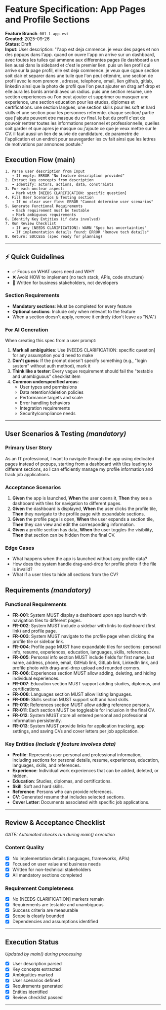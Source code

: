 # Feature Specification: App Pages and Profile Sections

**Feature Branch**: `001-l-app-est`  
**Created**: 2025-09-26  
**Status**: Draft  
**Input**: User description: "l'app est deja cmmence. je veux des pages et non des popups dans l'app. quand on ouvre l'app on arrive sur un dashboard, avec toutes les tuiles qui ammene aux differentes pages (le dashboard a un lien aussi dans la sidebard et c'est le premier lien. puis un lien profil qui arrive sur la page profil, elle est deja commence. je veux que cgaue section soit clair et separer dans une tuile que l'on peut ettendre, une section de profil avec le nom prenom , adresse, telephone, email, lien github, gitlab, linkedin ainsi que la photo de profil que l'on peut ajouter en drag anf drop et elle aura les bords arrondi avec un radius. puis une section resume, une section experiences ou l'on peut ajouter et supprimer ou masquer une experience, une section education pour les etudes, diplomes et certifications. une section langues, une section skills pour les soft et hard skills et une section pour les personnes referente. chaque section/ partie que j'ajoute peuvent etre masque du cv final. le but du profil c'est de pouvoir rentrer toutes les informations personnel et professionnelle, quelles soit garder et que apres je masque ou j'ajoute ce que je veux mettre sur le CV. il faut aussi un lien de suivie de candidature, de parametre de l'application et un endroit pour sauvegarder les cv fait ainsi que les lettres de motivations par annonces postule."

## Execution Flow (main)
```
1. Parse user description from Input
   → If empty: ERROR "No feature description provided"
2. Extract key concepts from description
   → Identify: actors, actions, data, constraints
3. For each unclear aspect:
   → Mark with [NEEDS CLARIFICATION: specific question]
4. Fill User Scenarios & Testing section
   → If no clear user flow: ERROR "Cannot determine user scenarios"
5. Generate Functional Requirements
   → Each requirement must be testable
   → Mark ambiguous requirements
6. Identify Key Entities (if data involved)
7. Run Review Checklist
   → If any [NEEDS CLARIFICATION]: WARN "Spec has uncertainties"
   → If implementation details found: ERROR "Remove tech details"
8. Return: SUCCESS (spec ready for planning)
```

---

## ⚡ Quick Guidelines
- ✅ Focus on WHAT users need and WHY
- ❌ Avoid HOW to implement (no tech stack, APIs, code structure)
- 👥 Written for business stakeholders, not developers

### Section Requirements
- **Mandatory sections**: Must be completed for every feature
- **Optional sections**: Include only when relevant to the feature
- When a section doesn't apply, remove it entirely (don't leave as "N/A")

### For AI Generation
When creating this spec from a user prompt:
1. **Mark all ambiguities**: Use [NEEDS CLARIFICATION: specific question] for any assumption you'd need to make
2. **Don't guess**: If the prompt doesn't specify something (e.g., "login system" without auth method), mark it
3. **Think like a tester**: Every vague requirement should fail the "testable and unambiguous" checklist item
4. **Common underspecified areas**:
   - User types and permissions
   - Data retention/deletion policies  
   - Performance targets and scale
   - Error handling behaviors
   - Integration requirements
   - Security/compliance needs

---

## User Scenarios & Testing *(mandatory)*

### Primary User Story
As an IT professional, I want to navigate through the app using dedicated pages instead of popups, starting from a dashboard with tiles leading to different sections, so I can efficiently manage my profile information and track job applications.

### Acceptance Scenarios
1. **Given** the app is launched, **When** the user opens it, **Then** they see a dashboard with tiles for navigation to different pages.
2. **Given** the dashboard is displayed, **When** the user clicks the profile tile, **Then** they navigate to the profile page with expandable sections.
3. **Given** the profile page is open, **When** the user expands a section tile, **Then** they can view and edit the corresponding information.
4. **Given** a profile section has data, **When** the user toggles the visibility, **Then** that section can be hidden from the final CV.

### Edge Cases
- What happens when the app is launched without any profile data?
- How does the system handle drag-and-drop for profile photo if the file is invalid?
- What if a user tries to hide all sections from the CV?

## Requirements *(mandatory)*

### Functional Requirements
- **FR-001**: System MUST display a dashboard upon app launch with navigation tiles to different pages.
- **FR-002**: System MUST include a sidebar with links to dashboard (first link) and profile page.
- **FR-003**: System MUST navigate to the profile page when clicking the profile tile or sidebar link.
- **FR-004**: Profile page MUST have expandable tiles for sections: personal info, resume, experiences, education, languages, skills, references.
- **FR-005**: Personal info section MUST include fields for first name, last name, address, phone, email, GitHub link, GitLab link, LinkedIn link, and profile photo with drag-and-drop upload and rounded corners.
- **FR-006**: Experiences section MUST allow adding, deleting, and hiding individual experiences.
- **FR-007**: Education section MUST support adding studies, diplomas, and certifications.
- **FR-008**: Languages section MUST allow listing languages.
- **FR-009**: Skills section MUST support soft and hard skills.
- **FR-010**: References section MUST allow adding reference persons.
- **FR-011**: Each section MUST be toggleable for inclusion in the final CV.
- **FR-012**: System MUST store all entered personal and professional information persistently.
- **FR-013**: System MUST provide links for application tracking, app settings, and saving CVs and cover letters per job application.

### Key Entities *(include if feature involves data)*
- **Profile**: Represents user personal and professional information, including sections for personal details, resume, experiences, education, languages, skills, and references.
- **Experience**: Individual work experiences that can be added, deleted, or hidden.
- **Education**: Studies, diplomas, and certifications.
- **Skill**: Soft and hard skills.
- **Reference**: Persons who can provide references.
- **CV**: Generated resume that includes selected sections.
- **Cover Letter**: Documents associated with specific job applications.

---

## Review & Acceptance Checklist
*GATE: Automated checks run during main() execution*

### Content Quality
- [x] No implementation details (languages, frameworks, APIs)
- [x] Focused on user value and business needs
- [x] Written for non-technical stakeholders
- [x] All mandatory sections completed

### Requirement Completeness
- [x] No [NEEDS CLARIFICATION] markers remain
- [x] Requirements are testable and unambiguous  
- [x] Success criteria are measurable
- [x] Scope is clearly bounded
- [x] Dependencies and assumptions identified

---

## Execution Status
*Updated by main() during processing*

- [x] User description parsed
- [x] Key concepts extracted
- [x] Ambiguities marked
- [x] User scenarios defined
- [x] Requirements generated
- [x] Entities identified
- [x] Review checklist passed

---
